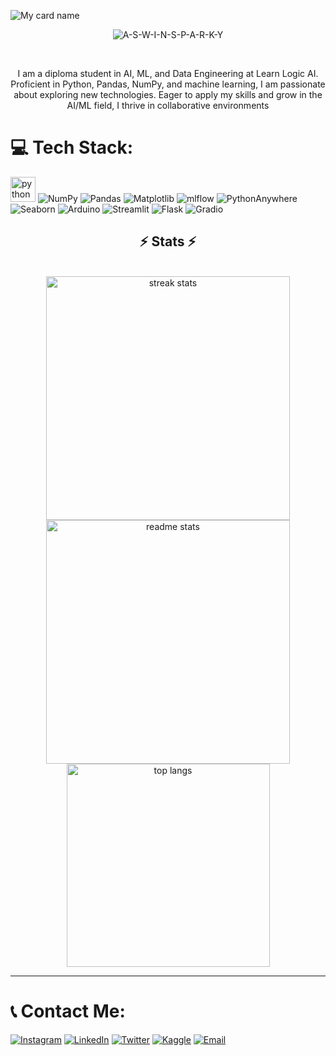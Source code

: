 


![My card name](https://cardivo.vercel.app/api?name=MUHAMMED%20SWALIH%20&description=Hi,%20Welcome%20To%20My%20Profile&image=https://avatars.githubusercontent.com/u/182201415?v=4&backgroundColor=%2336454F&fontColor=white&instagram=salihhh_._&linkedin=swalih-kp)

</p>
</p>
<p align="center"> <img src="https://komarev.com/ghpvc/?username=Prajeesh-A&label=Visitors%20count&color=10d9c3&style=plastic" alt="A-S-W-I-N-S-P-A-R-K-Y" /> </p>
</br>

<p align="center">
  I am a diploma student in AI, ML, and Data Engineering at Learn Logic AI. Proficient in Python, Pandas, NumPy, and machine learning, I am passionate about exploring new technologies. Eager to apply my skills and grow in the AI/ML field, I thrive in collaborative environments 

</p>





# 💻 Tech Stack:

<img src="https://skillicons.dev/icons?i=python" height="40" alt="python logo" />  ![NumPy](https://img.shields.io/badge/numpy-%23013243.svg?style=for-the-badge&logo=numpy&logoColor=white) ![Pandas](https://img.shields.io/badge/pandas-%23150458.svg?style=for-the-badge&logo=pandas&logoColor=white) 
![Matplotlib](https://img.shields.io/badge/Matplotlib-%23ffffff.svg?style=for-the-badge&logo=Matplotlib&logoColor=black)  ![mlflow](https://img.shields.io/badge/mlflow-%23d9ead3.svg?style=for-the-badge&logo=numpy&logoColor=blue) ![PythonAnywhere](https://img.shields.io/badge/pythonanywhere-%232F9FD7.svg?style=for-the-badge&logo=pythonanywhere&logoColor=151515) ![Seaborn](https://img.shields.io/badge/Seaborn-%23ffffff.svg?style=for-the-badge&logo=Seaborn&logoColor=black)  ![Arduino](https://img.shields.io/badge/-Arduino-00979D?style=for-the-badge&logo=Arduino&logoColor=white) ![Streamlit](https://img.shields.io/badge/Streamlit-%23FF4B4B.svg?style=for-the-badge&logo=Streamlit&logoColor=white)  ![Flask](https://img.shields.io/badge/Flask-%23000.svg?style=for-the-badge&logo=flask&logoColor=white) ![Gradio](https://img.shields.io/badge/Gradio-%2365C0F5.svg?style=for-the-badge&logo=Gradio&logoColor=white)  

<h2 align="center">⚡ Stats ⚡</h2>
<br>
<div align=center>
  <img width=390 src="https://github-readme-streak-stats-salesp07.vercel.app/?user=swalih-mhd&count_private=true&theme=react&border_radius=10" alt="streak stats"/>
  <img width=390 src="https://github-readme-stats-salesp07.vercel.app/api?username=swalih-mhd&count_private=true&show_icons=true&theme=react&rank_icon=github&border_radius=10" alt="readme stats" />
  <br/>
  <img width=325 align="center" src="https://github-readme-stats-salesp07.vercel.app/api/top-langs/?username=swalih-mhd&hide=HTML&langs_count=8&layout=compact&theme=react&border_radius=10&size_weight=0.5&count_weight=0.5&exclude_repo=github-readme-stats" alt="top langs" />
</div>
  </div>
  



<!-- Proudly created with GPRM ( https://gprm.itsvg.in ) -->

---

<!-- Proudly created with GPRM ( https://gprm.itsvg.in ) -->




# 📞 Contact Me:

[![Instagram](https://img.shields.io/badge/Instagram-E4405F?style=for-the-badge&logo=instagram&logoColor=white)](https://www.instagram.com/salihhh_._)     [![LinkedIn](https://img.shields.io/badge/LinkedIn-0077B5?style=for-the-badge&logo=linkedin&logoColor=white)](https://www.linkedin.com/in/swalih-kp)     [![Twitter](https://img.shields.io/badge/Twitter-1DA1F2?style=for-the-badge&logo=twitter&logoColor=white)](https://twitter.com/[your-twitter-handle](https://x.com/swalih_muh404))     [![Kaggle](https://img.shields.io/badge/Kaggle-20BEFF?style=for-the-badge&logo=kaggle&logoColor=white)](https://www.kaggle.com/swalihmuhammed)     [![Email](https://img.shields.io/badge/Email-D14836?style=for-the-badge&logo=gmail&logoColor=white)](mailto:mhdswalih404@gmail.com)  


